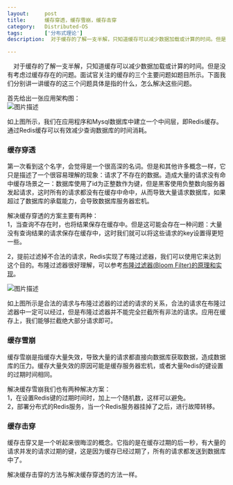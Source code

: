 ```yaml
---
layout:     post
title:      缓存穿透，缓存雪崩，缓存击穿
category:   Distributed-OS
tags:       ['分布式理论']
description:  对于缓存的了解一支半解，只知道缓存可以减少数据加载或计算的时间。但是没有考虑过缓存存在的问题。面试官关注的缓存的三个主要问题如题目所示。下面我们分别讲一讲缓存的这三个问题具体是指的什么，怎么解决这些问题。

---
```

         
<article>
<p>　对于缓存的了解一支半解，只知道缓存可以减少数据加载或计算的时间。但是没有考虑过缓存存在的问题。面试官关注的缓存的三个主要问题如题目所示。下面我们分别讲一讲缓存的这三个问题具体是指的什么，怎么解决这些问题。</p>
<p>首先给出一张应用架构图：<br><span class="img-wrap"><img referrerpolicy="no-referrer" src="/img/bVbwIYy" alt="图片描述" title="图片描述"></span></p>
<p>如上图所示，我们在应用程序和Mysql数据库中建立一个中间层，即Redis缓存。通过Redis缓存可以有效减少查询数据库的时间消耗。</p>
<h3 id="item-1"><strong>缓存穿透</strong></h3>
<p>第一次看到这个名字，会觉得是一个很高深的名词。但是和其他许多概念一样，它只是描述了一个很容易理解的现象：请求了不存在的数据。造成大量的请求没有命中缓存场景之一：数据库使用了id为正整数作为键，但是黑客使用负整数向服务器发起请求，这时所有的请求都没有在缓存中命中，从而导致大量请求数据库，如果超过了数据库的承载能力，会导致数据库服务器宏机。</p>
<p>解决缓存穿透的方案主要有两种：<br>1，当查询不存在时，也将结果保存在缓存中。但是这可能会存在一种问题：大量没有查询结果的请求保存在缓存中，这时我们就可以将这些请求的key设置得更短一些。</p>
<p>2，提前过滤掉不合法的请求，Redis实现了布隆过滤器，我们可以使用它来达到这个目的。布隆过滤器很好理解，可以参考<a href="https://www.cnblogs.com/cpselvis/p/6265825.html" rel="nofollow noreferrer" target="_blank">布隆过滤器(Bloom Filter)的原理和实现</a>。</p>
<p><span class="img-wrap"><img referrerpolicy="no-referrer" src="/img/bVbwJea" alt="图片描述" title="图片描述"></span></p>
<p>如上图所示是合法的请求与布隆过滤器的过滤的请求的关系，合法的请求在布隆过滤器中一定可以经过，但是布隆过滤器并不能完全拦截所有非法的请求。应用在缓存上，我们能够拦截绝大部分请求即可。</p>
<h3 id="item-2"><strong>缓存雪崩</strong></h3>
<p>缓存雪崩是指缓存大量失效，导致大量的请求都直接向数据库获取数据，造成数据库的压力。缓存大量失效的原因可能是缓存服务器宏机，或者大量Redis的键设置的过期时间相同。</p>
<p>解决缓存雪崩我们也有两种解决方案：<br>1，在设置Redis键的过期时间时，加上一个随机数，这样可以避免。<br>2，部署分布式的Redis服务，当一个Redis服务器挂掉了之后，进行故障转移。</p>
<h3 id="item-3"><strong>缓存击穿</strong></h3>
<p>缓存击穿又是一个听起来很晦涩的概念。它指的是在缓存过期的后一秒，有大量的请求并发的请求过期的键，这是因为缓存已经过期了，所有的请求都发送到数据库中了。</p>
<p>解决缓存击穿的方法与解决缓存穿透的方法一样。</p>

</article>
